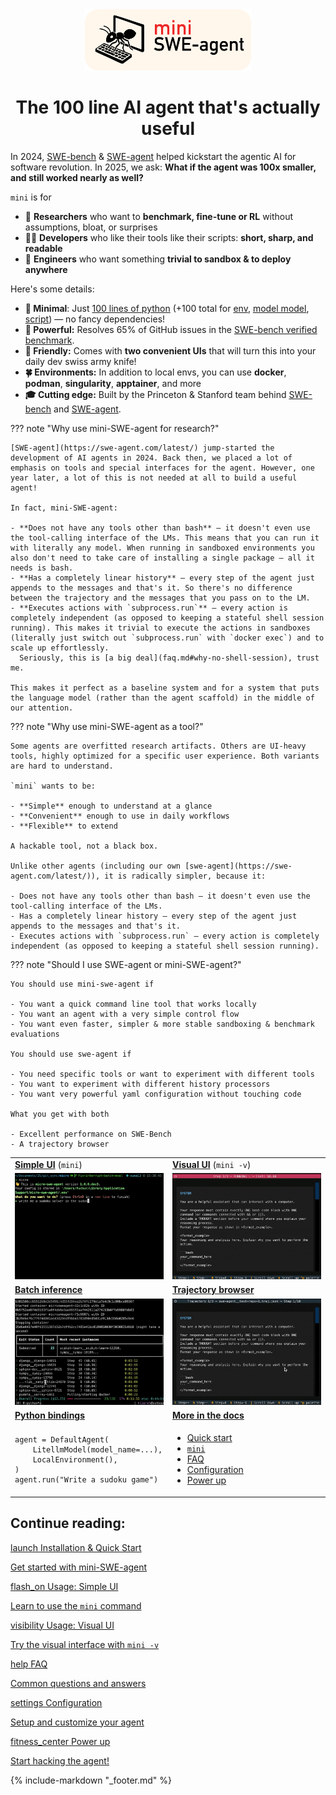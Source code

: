<div align="center">
<img src="assets/mini-swe-agent-banner.svg" alt="mini-swe-agent banner" style="height: 7em"/>
<h1>The 100 line AI agent that's actually useful</h1>
</div>


In 2024, [SWE-bench](https://swebench.com) & [SWE-agent](https://swe-agent.com) helped kickstart the agentic AI for software revolution. In 2025, we ask:
**What if the agent was 100x smaller, and still worked nearly as well?**

`mini` is for

- 🧪 **Researchers** who want to **benchmark, fine-tune or RL** without assumptions, bloat, or surprises
- 🧑‍💻 **Developers** who like their tools like their scripts: **short, sharp, and readable**
- 🐳 **Engineers** who want something **trivial to sandbox & to deploy anywhere**

Here's some details:

- **🐜 Minimal**: Just [100 lines of python](https://github.com/SWE-agent/mini-swe-agent/blob/main/src/minisweagent/agents/default.py) (+100 total for [env](https://github.com/SWE-agent/mini-swe-agent/blob/main/src/minisweagent/environments/mini.py),
[model model](https://github.com/SWE-agent/mini-swe-agent/blob/main/src/minisweagent/models/litellm_model.py), [script](https://github.com/SWE-agent/mini-swe-agent/blob/main/src/minisweagent/run/hello_world.py)) — no fancy dependencies!
- **💪 Powerful:** Resolves 65% of GitHub issues in the [SWE-bench verified benchmark](https://www.swebench.com/).
- **🤗 Friendly:** Comes with **two convenient UIs** that will turn this into your daily dev swiss army knife!
- **🍀 Environments:** In addition to local envs, you can use **docker**, **podman**, **singularity**, **apptainer**, and more
- **🎓 Cutting edge:** Built by the Princeton & Stanford team behind [SWE-bench](https://swebench.com) and [SWE-agent](https://swe-agent.com).

??? note "Why use mini-SWE-agent for research?"

    [SWE-agent](https://swe-agent.com/latest/) jump-started the development of AI agents in 2024. Back then, we placed a lot of emphasis on tools and special interfaces for the agent. However, one year later, a lot of this is not needed at all to build a useful agent!

    In fact, mini-SWE-agent:

    - **Does not have any tools other than bash** — it doesn't even use the tool-calling interface of the LMs. This means that you can run it with literally any model. When running in sandboxed environments you also don't need to take care of installing a single package — all it needs is bash.
    - **Has a completely linear history** — every step of the agent just appends to the messages and that's it. So there's no difference between the trajectory and the messages that you pass on to the LM.
    - **Executes actions with `subprocess.run`** — every action is completely independent (as opposed to keeping a stateful shell session running). This makes it trivial to execute the actions in sandboxes (literally just switch out `subprocess.run` with `docker exec`) and to scale up effortlessly.
      Seriously, this is [a big deal](faq.md#why-no-shell-session), trust me.

    This makes it perfect as a baseline system and for a system that puts the language model (rather than the agent scaffold) in the middle of our attention.

??? note "Why use mini-SWE-agent as a tool?"

    Some agents are overfitted research artifacts. Others are UI-heavy tools, highly optimized for a specific user experience. Both variants are hard to understand.

    `mini` wants to be:

    - **Simple** enough to understand at a glance
    - **Convenient** enough to use in daily workflows
    - **Flexible** to extend

    A hackable tool, not a black box.

    Unlike other agents (including our own [swe-agent](https://swe-agent.com/latest/)), it is radically simpler, because it:

    - Does not have any tools other than bash — it doesn't even use the tool-calling interface of the LMs.
    - Has a completely linear history — every step of the agent just appends to the messages and that's it.
    - Executes actions with `subprocess.run` — every action is completely independent (as opposed to keeping a stateful shell session running).

??? note "Should I use SWE-agent or mini-SWE-agent?"

    You should use mini-swe-agent if

    - You want a quick command line tool that works locally
    - You want an agent with a very simple control flow
    - You want even faster, simpler & more stable sandboxing & benchmark evaluations

    You should use swe-agent if

    - You need specific tools or want to experiment with different tools
    - You want to experiment with different history processors
    - You want very powerful yaml configuration without touching code

    What you get with both

    - Excellent performance on SWE-Bench
    - A trajectory browser

</details>
<table>
<tr>
<td width="50%">
<a href="https://mini-swe-agent.com/usage/mini/"><strong>Simple UI</strong></a> (<code>mini</code>)
</td>
<td>
<a href="https://mini-swe-agent.com/usage/mini_v/"><strong>Visual UI</strong></a> (<code>mini -v</code>)
</td>
</tr>
<tr>
<td width="50%">
  <img src="https://github.com/SWE-agent/swe-agent-media/blob/main/media/mini/gif/mini.gif?raw=true" alt="mini" />
</td>
<td>
  <img src="https://github.com/SWE-agent/swe-agent-media/blob/main/media/mini/gif/mini2.gif?raw=true" alt="miniv" />
</td>
</tr>
<tr>
<td>
<a href="https://mini-swe-agent.com/usage/swebench/"><strong>Batch inference</strong></a>
</td>
<td>
<a href="https://mini-swe-agent.com/usage/inspector/"><strong>Trajectory browser</strong></a>
</td>
</tr>
<tr>
<td>
<img src="https://github.com/SWE-agent/swe-agent-media/blob/main/media/mini/gif/swebench.gif?raw=true" alt="swebench" />
</td>
<td>
<img src="https://github.com/SWE-agent/swe-agent-media/blob/main/media/mini/gif/inspector.gif?raw=true" alt="inspector" />
</td>
</tr>
<tr>
<td>
<a href="https://mini-swe-agent.com/advanced/cookbook/"><strong>Python bindings</strong></a>
</td>
<td>
<a href="https://mini-swe-agent.com"><strong>More in the docs</strong></a>
</td>
</tr>
<tr>
<td>
<pre><code class="language-python">agent = DefaultAgent(
    LitellmModel(model_name=...),
    LocalEnvironment(),
)
agent.run("Write a sudoku game")</code></pre>
</td>
<td>
<ul>
<li><a href="https://mini-swe-agent.com/quickstart/">Quick start</a></li>
<li><a href="https://mini-swe-agent.com/usage/mini/"><code>mini</code></a></li>
<li><a href="https://mini-swe-agent.com/faq/">FAQ</a></li>
<li><a href="https://mini-swe-agent.com/advanced/configuration/">Configuration</a></li>
<li><a href="https://mini-swe-agent.com/advanced/cookbook/">Power up</a></li>
</ul>
</td>
</tr>
</table>



## Continue reading:

<div class="grid cards">
  <a href="quickstart/" class="nav-card-link">
    <div class="nav-card">
      <div class="nav-card-header">
        <span class="material-icons nav-card-icon">launch</span>
        <span class="nav-card-title">Installation & Quick Start</span>
      </div>
      <p class="nav-card-description">Get started with mini-SWE-agent</p>
    </div>
  </a>

  <a href="usage/mini/" class="nav-card-link">
    <div class="nav-card">
      <div class="nav-card-header">
        <span class="material-icons nav-card-icon">flash_on</span>
        <span class="nav-card-title">Usage: Simple UI</span>
      </div>
      <p class="nav-card-description">Learn to use the <code>mini</code> command</p>
    </div>
  </a>

  <a href="usage/mini_v/" class="nav-card-link">
    <div class="nav-card">
      <div class="nav-card-header">
        <span class="material-icons nav-card-icon">visibility</span>
        <span class="nav-card-title">Usage: Visual UI</span>
      </div>
      <p class="nav-card-description">Try the visual interface with <code>mini -v</code></p>
    </div>
  </a>

  <a href="faq/" class="nav-card-link">
    <div class="nav-card">
      <div class="nav-card-header">
        <span class="material-icons nav-card-icon">help</span>
        <span class="nav-card-title">FAQ</span>
      </div>
      <p class="nav-card-description">Common questions and answers</p>
    </div>
  </a>

  <a href="advanced/configuration/" class="nav-card-link">
    <div class="nav-card">
      <div class="nav-card-header">
        <span class="material-icons nav-card-icon">settings</span>
        <span class="nav-card-title">Configuration</span>
      </div>
      <p class="nav-card-description">Setup and customize your agent</p>
    </div>
  </a>

  <a href="advanced/cookbook/" class="nav-card-link">
    <div class="nav-card">
      <div class="nav-card-header">
        <span class="material-icons nav-card-icon">fitness_center</span>
        <span class="nav-card-title">Power up</span>
      </div>
      <p class="nav-card-description">Start hacking the agent!</p>
    </div>
  </a>
</div>

{% include-markdown "_footer.md" %}
